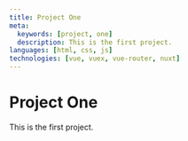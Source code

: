 ```yaml
---
title: Project One
meta:
  keywords: [project, one]
  description: This is the first project.
languages: [html, css, js]
technologies: [vue, vuex, vue-router, nuxt]
---
```


# Project One

This is the first project.
